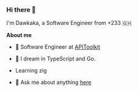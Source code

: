 ### Hi there 👋
I'm Dawkaka, a Software Engineer from +233 🇬🇭

**About me**

- 💼 Software Engineer at [APIToolkit](https://apitoolkit.io/)

- 👷 I dream in TypeScript and Go.
- Learning zig
- 💬 Ask me about anything [here](https://github.com/dawkaka/dawkaka/issues)
